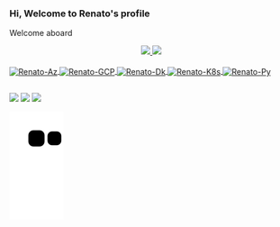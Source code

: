 ### Hi, Welcome to Renato's profile ###

Welcome aboard
<div align="center">
  <a href="https://github.com/renatogodois">
  <img height="170em" src="https://github-readme-stats.vercel.app/api?username=renatogodois&show_icons=true&theme=dracula&include_all_commits=true&count_private=true"/>
  <img height="170em" src="https://github-readme-stats.vercel.app/api/top-langs/?username=renatogodois&layout=compact&langs_count=7&theme=dracula"/>
</div>
<div style="display: inline_block"><br>
  <img align="center" alt="Renato-Az" height="30" width="40" src="https://cdn.jsdelivr.net/gh/devicons/devicon/icons/azure/azure-original.svg">
  <img align="center" alt="Renato-GCP" height="30" width="40" src="https://cdn.jsdelivr.net/gh/devicons/devicon/icons/googlecloud/googlecloud-original.svg">
  <img align="center" alt="Renato-Dk" height="30" width="40" src="https://cdn.jsdelivr.net/gh/devicons/devicon/icons/docker/docker-original.svg">
  <img align="center" alt="Renato-K8s" height="30" width="40" src="https://cdn.jsdelivr.net/gh/devicons/devicon/icons/kubernetes/kubernetes-plain.svg">
  <img align="center" alt="Renato-Py" height="30" width="40" src="https://cdn.jsdelivr.net/gh/devicons/devicon/icons/python/python-original.svg">
  <!--div<img align="right" alt="Rafa-pic" height="150" style="border-radius:50px;"src="https://media.discordapp.net/attachments/639956127056134178/890373478988013628/Publicacoes_Instagram_1_1.png?width=676&height=676">
</div></div--> 
  
  ##
 
<div> 
  <!--div<a href="https://www.youtube.com/channel/UC_-uuuZbY0AAt9CViNzvc-Q" target="_blank"><img src="https://img.shields.io/badge/YouTube-FF0000?style=for-the-badge&logo=youtube&logoColor=white" target="_blank"></a>
  <a href="https://instagram.com/renatogodois" target="_blank"><img src="https://img.shields.io/badge/-Instagram-%23E4405F?style=for-the-badge&logo=instagram&logoColor=white" target="_blank"></a>
 	<a href="https://www.twitch.tv/renatogodois" target="_blank"><img src="https://img.shields.io/badge/Twitch-9146FF?style=for-the-badge&logo=twitch&logoColor=white" target="_blank"></a>
 <a href="https://discord.gg/wagxzStdcR" target="_blank"><img src="https://img.shields.io/badge/Discord-7289DA?style=for-the-badge&logo=discord&logoColor=white" target="_blank"></a> </div-->
  <a href = "mailto:renatogodois@gmail.com"><img src="https://img.shields.io/badge/-Gmail-%23333?style=for-the-badge&logo=gmail&logoColor=white" target="_blank"></a>
  <a href="https://www.linkedin.com/in/renatogodois" target="_blank"><img src="https://img.shields.io/badge/-LinkedIn-%230077B5?style=for-the-badge&logo=linkedin&logoColor=white" target="_blank"></a>
  <a href="https://renatogodois.medium.com/" target="_blank"><img src="https://img.shields.io/badge/Medium-%23000000?style=for-the-badge&logo=medium&logoColor=white" target="_blank"></a>
  
 
  ![Snake animation](https://github.com/rafaballerini/rafaballerini/blob/output/github-contribution-grid-snake.svg)
 
</div>
